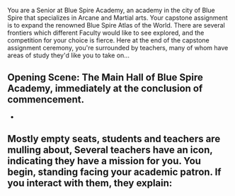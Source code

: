 You are a Senior at Blue Spire Academy, an academy in the city of Blue Spire that specializes in Arcane and Martial arts. Your capstone assignment is to expand the renowned Blue Spire Atlas of the World.  There are several frontiers which different Faculty would like to see explored, and the competition for your choice is fierce.  Here at the end of the capstone assignment ceremony, you're surrounded by teachers, many of whom have areas of study they'd like you to take on...
## Opening Scene: The Main Hall of Blue Spire Academy, immediately at the conclusion of commencement.  ##
-
Mostly empty seats, students and teachers are mulling about, Several teachers have an icon, indicating they have a mission for you.  You begin, standing facing your academic patron.  If you interact with them, they explain:
- 
